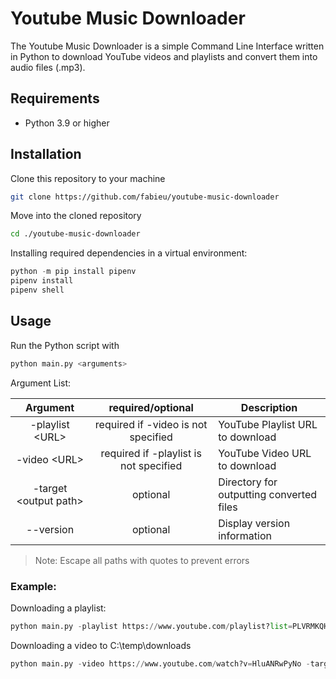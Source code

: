 # Youtube Music Downloader

The Youtube Music Downloader is a simple Command Line Interface written in Python to download YouTube videos and playlists and convert them into audio files (.mp3).

## Requirements

- Python 3.9 or higher

## Installation

Clone this repository to your machine

```bash
git clone https://github.com/fabieu/youtube-music-downloader
```

Move into the cloned repository

```bash
cd ./youtube-music-downloader
```

Installing required dependencies in a virtual environment:

```python
python -m pip install pipenv
pipenv install
pipenv shell
```

## Usage

Run the Python script with

```python
python main.py <arguments>
```

Argument List:

|        Argument        |           required/optional            | Description                              |
| :--------------------: | :------------------------------------: | ---------------------------------------- |
|    -playlist \<URL>    |  required if -video is not specified   | YouTube Playlist URL to download         |
|     -video \<URL>      | required if -playlist is not specified | YouTube Video URL to download            |
| -target \<output path> |                optional                | Directory for outputting converted files |
|       --version        |                optional                | Display version information              |

> Note: Escape all paths with quotes to prevent errors

### Example:

Downloading a playlist:

```python
python main.py -playlist https://www.youtube.com/playlist?list=PLVRMKQHY0icxzX_WkE-s8_-YF_JAo_h92
```

Downloading a video to C:\temp\downloads

```python
python main.py -video https://www.youtube.com/watch?v=HluANRwPyNo -target "C:\temp\downloads"
```
